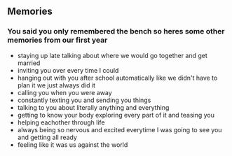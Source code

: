 ## Memories
  
### You said you only remembered the bench so heres some other memories from our first year
  
- staying up late talking about where we would go together and get married
- inviting you over every time I could
- hanging out with you after school automatically like we didn't have to plan it we just always did it
- calling you when you were away
- constantly texting you and sending you things
- talking to you about literally anything and everything
- getting to know your body exploring every part of it and teasing you
- helping eachother through life
- always being so nervous and excited everytime I was going to see you and getting all ready
- feeling like it was us against the world
